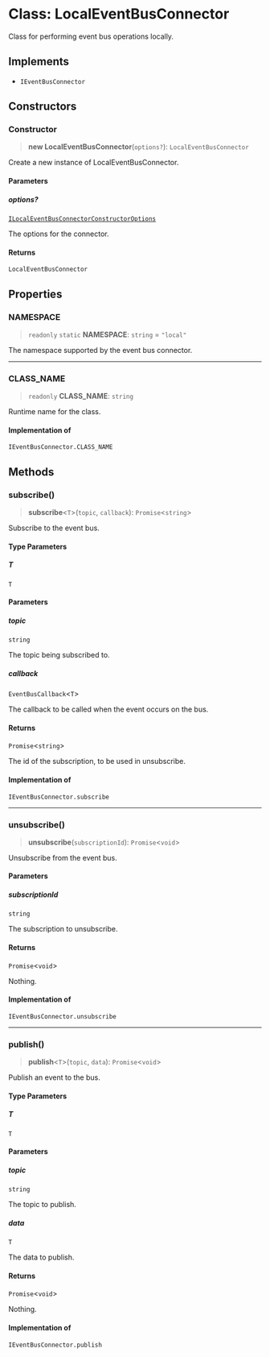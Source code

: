 # Class: LocalEventBusConnector

Class for performing event bus operations locally.

## Implements

- `IEventBusConnector`

## Constructors

### Constructor

> **new LocalEventBusConnector**(`options?`): `LocalEventBusConnector`

Create a new instance of LocalEventBusConnector.

#### Parameters

##### options?

[`ILocalEventBusConnectorConstructorOptions`](../interfaces/ILocalEventBusConnectorConstructorOptions.md)

The options for the connector.

#### Returns

`LocalEventBusConnector`

## Properties

### NAMESPACE

> `readonly` `static` **NAMESPACE**: `string` = `"local"`

The namespace supported by the event bus connector.

***

### CLASS\_NAME

> `readonly` **CLASS\_NAME**: `string`

Runtime name for the class.

#### Implementation of

`IEventBusConnector.CLASS_NAME`

## Methods

### subscribe()

> **subscribe**\<`T`\>(`topic`, `callback`): `Promise`\<`string`\>

Subscribe to the event bus.

#### Type Parameters

##### T

`T`

#### Parameters

##### topic

`string`

The topic being subscribed to.

##### callback

`EventBusCallback`\<`T`\>

The callback to be called when the event occurs on the bus.

#### Returns

`Promise`\<`string`\>

The id of the subscription, to be used in unsubscribe.

#### Implementation of

`IEventBusConnector.subscribe`

***

### unsubscribe()

> **unsubscribe**(`subscriptionId`): `Promise`\<`void`\>

Unsubscribe from the event bus.

#### Parameters

##### subscriptionId

`string`

The subscription to unsubscribe.

#### Returns

`Promise`\<`void`\>

Nothing.

#### Implementation of

`IEventBusConnector.unsubscribe`

***

### publish()

> **publish**\<`T`\>(`topic`, `data`): `Promise`\<`void`\>

Publish an event to the bus.

#### Type Parameters

##### T

`T`

#### Parameters

##### topic

`string`

The topic to publish.

##### data

`T`

The data to publish.

#### Returns

`Promise`\<`void`\>

Nothing.

#### Implementation of

`IEventBusConnector.publish`
